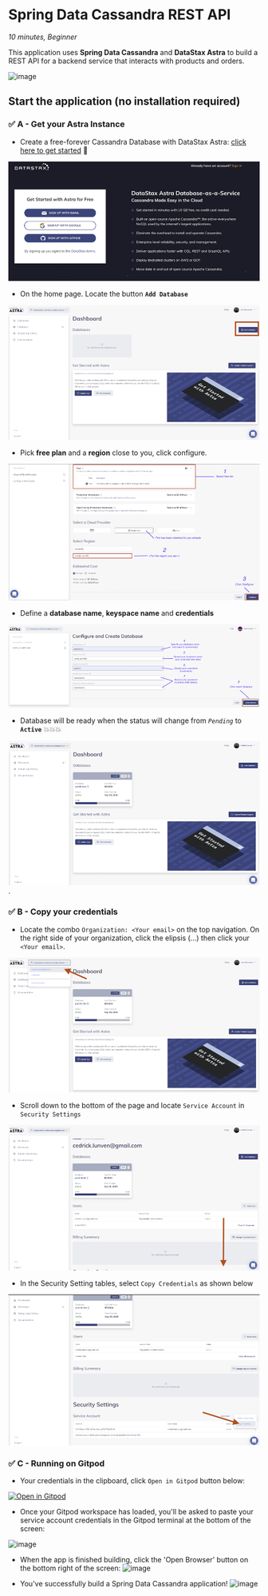 # Spring Data Cassandra REST API
*10 minutes, Beginner*

This application uses **Spring Data Cassandra** and **DataStax Astra** to build a REST API for a backend service that interacts with products and orders.

![image](https://monosnap.com/image/PQXQsYcisYTHwSzkOTBwkRQoD3HkGn)

## Start the application (no installation required)

### ✅ A - Get your Astra Instance

- Create a free-forever Cassandra Database with DataStax Astra: [click here to get started](https://astra.datastax.com/register?utm_source=devplay&utm_medium=github&utm_campaign=spring-data-starter) 🚀

![Astra](https://github.com/datastaxdevs/shared-assets/blob/master/astra/login-1000.png?raw=true)

- On the home page. Locate the button **`Add Database`**

![Astra](https://github.com/datastaxdevs/shared-assets/blob/master/astra/dashboard-add-database.png?raw=true)

- Pick **free plan** and a **region** close to you, click configure.

![Astra](https://github.com/datastaxdevs/shared-assets/blob/master/astra/choose-a-plan-1000-annotated.png?raw=true)

- Define a **database name**, **keyspace name** and **credentials**

![Astra](https://github.com/datastaxdevs/shared-assets/blob/master/astra/create-and-configure-annotated-1000.png?raw=true)

- Database will be ready when the status will change from *`Pending`* to **`Active`** 💥💥💥 

![my-pic](https://github.com/datastaxdevs/shared-assets/blob/master/astra/dashboard-withdb-1000.png?raw=true)
.

### ✅ B - Copy your credentials

- Locate the combo `Organization: <Your email>` on the top navigation. On the right side of your organization, click the elipsis (...) then click your `<Your email>`.

![my-pic](https://github.com/datastaxdevs/shared-assets/blob/master/astra/organization-combo-annotated.png?raw=true)

- Scroll down to the bottom of the page and locate `Service Account` in `Security Settings`

![my-pic](https://github.com/datastaxdevs/shared-assets/blob/master/astra/organization-home-annotated.png?raw=true)

- In the Security Setting tables, select `Copy Credentials` as shown below

![my-pic](https://github.com/datastaxdevs/shared-assets/blob/master/astra/organization-copycredentials-annotated.png?raw=true)

### ✅ C - Running on Gitpod

- Your credentials in the clipboard, click  `Open in Gitpod` button below:

[![Open in Gitpod](https://gitpod.io/button/open-in-gitpod.svg)](https://dtsx.io/2QjoULs)

- Once your Gitpod workspace has loaded, you'll be asked to paste your service account credentials in the Gitpod terminal at the bottom of the screen:

![image](https://user-images.githubusercontent.com/3254549/90944321-e900c300-e3d2-11ea-9624-dae5f81b6a0a.png)

- When the app is finished building, click the 'Open Browser' button on the bottom right of the screen:
![image](https://user-images.githubusercontent.com/3254549/90944371-249b8d00-e3d3-11ea-8305-b7d4fad9742c.png)

- You've successfully build a Spring Data Cassandra application!
![image](https://user-images.githubusercontent.com/3254549/90944387-439a1f00-e3d3-11ea-9df4-e8a5580c62cd.png)
